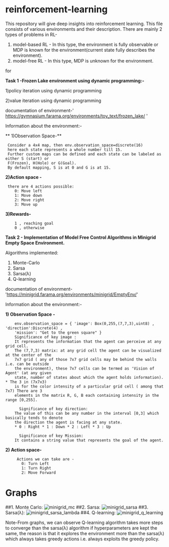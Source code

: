 # reinforcement-learning
This repository will give deep insights into reinforcement learning. This file consists of various environments and their description.
There are mainly 2 types of problems in RL-
1. model-based RL - In this type, the environment is fully observable or MDP is known for the environment(current state fully describes the environment).
2. model-free RL - In this type, MDP is unknown for the environment.

for 


**Task 1 -Frozen Lake environment using dynamic programming:-**

  1)policy iteration using dynamic programming
  
  2)value iteration using dynamic programming
  
documentation of environment-' https://gymnasium.farama.org/environments/toy_text/frozen_lake/ '

Information about the environment:-

 **  1)Observation Space-**
     
     Consider a 4x4 map, then env.observation_space=discrete(16)
     here each state represents a whole number till 15.
     Further custom maps can be defined and each state can be labeled as either S (start) or 
     F(Frozen), H(Hole) or G(Goal).
     By default mapping, S is at 0 and G is at 15.
    
   
 **2)Action space -**
   
     there are 4 actions possible:
        0: Move left
        1: Move down
        2: Move right
        3: Move up
  **3)Rewards-**

        1 , reaching goal
        0 , otherwise


**Task 2 - Implementation of Model Free Control Algorithms in Minigrid Empty Space Environment.**

Algorithms implemented:

1. Monte-Carlo
2. Sarsa
3. Sarsa(λ)
4. Q-learning


documentation of environment-'https://minigrid.farama.org/environments/minigrid/EmptyEnv/'


Information about the environment:-

 **1) Observation Space -**

        env.observation_space = { 'image': Box(0,255,(7,7,3),uint8) , 'direction':Discrete(4) ,
        'mission': "Get to the green square" }
        Significance of key image :
        It represents the information that the agent can perceive at any grid cell.
        The (7,7,3) matrix: at any grid cell the agent can be visualized at the center of the 
        7x7 grid ( any of those 7x7 grid cells may be behind the walls i.e. can be outside 
        the environment), these 7x7 cells can be termed as 'Vision of Agent' (at any given
        state, number of states about which the agent holds information). * The 3 in (7x7x3) 
        is for the color intensity of a particular grid cell ( among that 7x7) There are 3 
        elements in the matrix R, G, B each containing intensity in the range [0,255].

          Significance of key direction:
        The value of this can be any number in the interval [0,3] which basically tends to denote 
        the direction the agent is facing at any state.
        * 0 : Right * 1 : Down * 2 : Left * 3 : Up

          Significance of key Mission:
        It contains a string value that represents the goal of the agent.
    
 **2) Action space-**

         Actions we can take are -
           0: Turn Left
           1: Turn Right
           2: Move Forward


# **Graphs**
##1. Monte Carlo:
![minigrid_mc](https://github.com/user-attachments/assets/e944dae1-7537-426d-a573-447919f90fef)
##2. Sarsa:
![minigrid_sarsa](https://github.com/user-attachments/assets/d2d0fe28-d49d-4672-8d41-c74ef00bfec7)
##3. Sarsa(λ):
![minigrid_sarsa_lambda](https://github.com/user-attachments/assets/c84800a8-87e4-47b5-b5a9-dc3451231ac5)
##4. Q-learning:
![minigrid_q_learning](https://github.com/user-attachments/assets/a7a8c447-2b65-437f-a3d3-98c1d874552d)


 Note-From graphs, we can observe Q-learning algorithm takes more steps to converge than the sarsa(λ) algorithm if hyperparameters are kept the same, the reason is that it explores the environment more than the sarsa(λ) which always takes greedy actions i.e. always exploits the greedy policy.

